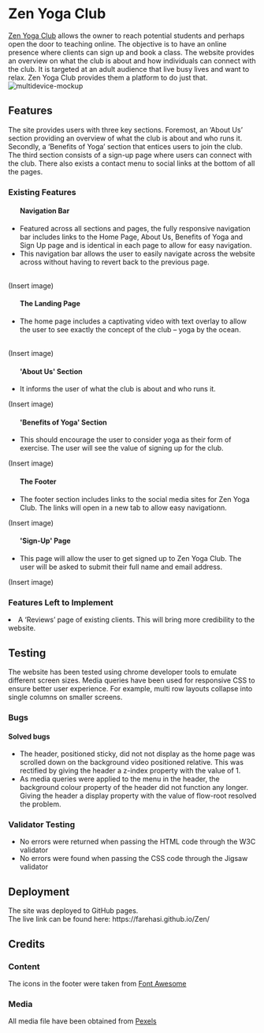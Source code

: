 # Zen Yoga Club 
<a href="https://farehasi.github.io/Zen/" target="_blank">Zen Yoga Club</a> allows the owner to reach potential students and perhaps open the door to teaching online. The objective is to have an online presence where clients can sign up and book a class. The website provides an overview on what the club is about and how individuals can connect with the club. It is targeted at an adult audience that live busy lives and want to relax. Zen Yoga Club provides them a platform to do just that.
![multidevice-mockup](https://user-images.githubusercontent.com/116716786/210110928-655bda7e-9d2b-4b1a-a89d-f6071a0f1a70.png)
## Features
The site provides users with three key sections. Foremost, an ‘About Us’ section providing an overview of what the club is about and who runs it. Secondly, a ‘Benefits of Yoga’ section that entices users to join the club. The third section consists of a sign-up page where users can connect with the club. There also exists a contact menu to social links at the bottom of all the pages.
### Existing Features
<ul> <h4>Navigation Bar</h4>
<li>Featured across all sections and pages, the fully responsive navigation bar includes links to the Home Page, About Us, Benefits of Yoga and Sign Up page and is    identical in each page to allow for easy navigation.</li>
<li>This navigation bar allows the user to easily navigate across the website across without having to revert back to the previous page.</li></ul>
<br>(Insert image)
<ul><h4>The Landing Page</h4>
<li>The home page includes a captivating video with text overlay to allow the user to see exactly the concept of the club – yoga by the ocean.</li></ul>
<br>(Insert image)
<ul><h4>'About Us' Section</h4>
<li>It informs the user of what the club is about and who runs it.</li></ul>
(Insert image)
<ul><h4>'Benefits of Yoga' Section</h4>
<li>This should encourage the user to consider yoga as their form of exercise. The user will see the value of signing up for the club.</li></ul>
(Insert image)
<ul><h4>The Footer</h4>
<li>The footer section includes links to the social media sites for Zen Yoga Club. The links will open in a new tab to allow easy navigationn.</li></ul>
(Insert image)
<ul><h4>'Sign-Up' Page</h4>
<li>This page will allow the user to get signed up to Zen Yoga Club. The user will be asked to submit their full name and email address.</li></ul>
(Insert image)
<h3>Features Left to Implement</h3>
<li>A ‘Reviews’ page of existing clients. This will bring more credibility to the website.</li>
<h2>Testing</h2>
The website has been tested using chrome developer tools to emulate different screen sizes. Media queries have been used for responsive CSS to ensure better user experience. For example, multi row layouts collapse into single columns on smaller screens.
<h3>Bugs</h3>
<h4>Solved bugs</h4>
<ul><li>The header, positioned sticky, did not not display as the home page was scrolled down on the background video positioned relative. This was rectified by giving the header a z-index property with the value of 1.</li>
<li>As media queries were applied to the menu in the header, the background colour property of the header did not function any longer. Giving the header a display property with the value of flow-root resolved the problem.</li></ul>
<h3>Validator Testing</h3>
<ul><li>No errors were returned when passing the HTML code through the W3C validator</li>
<li>No errors were found when passing the CSS code through the Jigsaw validator</li></ul>
<h2>Deployment</h2>
The site was deployed to GitHub pages.
<br>The live link can be found here:  https://farehasi.github.io/Zen/
<h2>Credits</h2>
<h3>Content</h3>
The icons in the footer were taken from <a href="https://www.fontawesome.com/" target="_blank">Font Awesome</a>
<h3>Media</h3>
All media file have been obtained from <a href="https://www.pexels.com/" target="_blank">Pexels</a>
